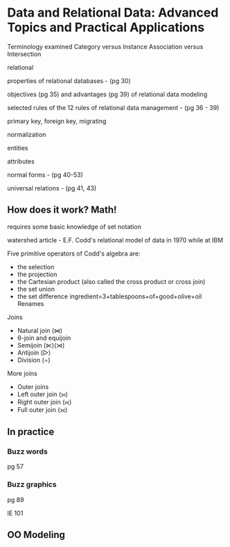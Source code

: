 
# Data and Relational Data: Advanced Topics and Practical Applications

Terminology examined
Category versus Instance
Association versus Intersection

relational

properties of relational databases - (pg 30)


objectives (pg 35) and advantages (pg 39) of relational data modeling

selected rules of the 12 rules of relational data management - (pg 36 - 39)


primary key, foreign key, migrating


normalization

entities

attributes

normal forms - (pg 40-53)

universal relations - (pg 41, 43)


## How does it work? Math!

requires some basic knowledge of set notation

watershed article - E.F. Codd's relational model of data in 1970 while at IBM

Five primitive operators of Codd's algebra are:
+ the selection
+ the projection
+ the Cartesian product (also called the cross product or cross join)
+ the set union
+ the set difference
ingredient=3+tablespoons+of+good+olive+oil
Renames

Joins
+ Natural join (⋈)
+ θ-join and equijoin
+ Semijoin (⋉)(⋊)
+ Antijoin (▷)
+ Division (÷)

More joins
+ Outer joins
+ Left outer join (⟕)
+ Right outer join (⟖)
+ Full outer join (⟗)


## In practice

### Buzz words

pg 57

### Buzz graphics

pg 89

IE 101

## OO Modeling
